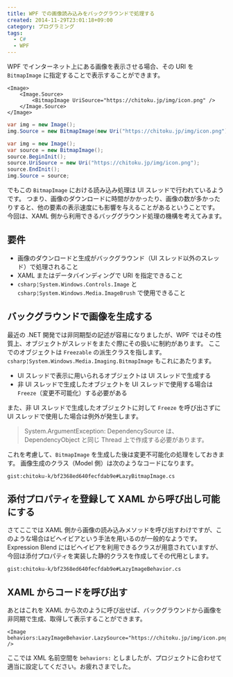 ```yaml
---
title: WPF での画像読み込みをバックグラウンドで処理する
created: 2014-11-29T23:01:18+09:00
category: プログラミング
tags:
  - C#
  - WPF
---
```

WPF でインターネット上にある画像を表示させる場合、その URI を `BitmapImage` に指定することで表示することができます。

```xaml
<Image>
    <Image.Source>
        <BitmapImage UriSource="https://chitoku.jp/img/icon.png" />
    </Image.Source>
</Image>
```

```csharp
var img = new Image();
img.Source = new BitmapImage(new Uri("https://chitoku.jp/img/icon.png"));
```

```csharp
var img = new Image();
var source = new BitmapImage();
source.BeginInit();
source.UriSource = new Uri("https://chitoku.jp/img/icon.png");
source.EndInit();
img.Source = source;
```

でもこの `BitmapImage` における読み込み処理は UI スレッドで行われているようです。
つまり、画像のダウンロードに時間がかかったり、画像の数が多かったりすると、他の要素の表示速度にも影響を与えることがあるということです。
今回は、XAML 側から利用できるバッググラウンド処理の機構を考えてみます。

<!-- more -->

## 要件

- 画像のダウンロードと生成がバックグラウンド（UI スレッド以外のスレッド）で処理されること
- XAML またはデータバインディングで URI を指定できること
- `csharp¦System.Windows.Controls.Image` と `csharp¦System.Windows.Media.ImageBrush` で使用できること

## バックグラウンドで画像を生成する

最近の .NET 開発では非同期型の記述が容易になりましたが、WPF ではその性質上、オブジェクトがスレッドをまたぐ際にその扱いに制約があります。
ここでのオブジェクトは `Freezable` の派生クラスを指します。
`csharp¦System.Windows.Media.Imaging.BitmapImage` もこれにあたります。

- UI スレッドで表示に用いられるオブジェクトは UI スレッドで生成する
- 非 UI スレッドで生成したオブジェクトを UI スレッドで使用する場合は `Freeze`（変更不可能化）する必要がある

また、非 UI スレッドで生成したオブジェクトに対して `Freeze` を呼び出さずに UI スレッドで使用した場合は例外が発生します。

> System.ArgumentException: DependencySource は、DependencyObject と同じ Thread 上で作成する必要があります。

これを考慮して、`BitmapImage` を生成した後は変更不可能化の処理をしておきます。
画像生成のクラス（Model 側）は次のようなコードになります。

`gist:chitoku-k/bf2368ed640fecfdab9e#LazyBitmapImage.cs`

## 添付プロパティを登録して XAML から呼び出し可能にする

さてここでは XAML 側から画像の読み込みメソッドを呼び出すわけですが、このような場合はビヘイビアという手法を用いるのが一般的なようです。
Expression Blend にはビヘイビアを利用できるクラスが用意されていますが、今回は添付プロパティを実装した静的クラスを作成してその代用とします。

`gist:chitoku-k/bf2368ed640fecfdab9e#LazyImageBehavior.cs`

## XAML からコードを呼び出す

あとはこれを XAML から次のように呼び出せば、バックグラウンドから画像を非同期で生成、取得して表示することができます。

```xaml
<Image behaviors:LazyImageBehavior.LazySource="https://chitoku.jp/img/icon.png" />
```

ここでは XML 名前空間を `behaviors:` としましたが、プロジェクトに合わせて適当に設定してください。お疲れさまでした。
